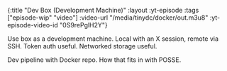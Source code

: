 {:title "Dev Box (Development Machine)"
 :layout :yt-episode
 :tags ["episode-wip" "video"]
 :video-url "/media/tinydc/docker/out.m3u8"
 :yt-episode-video-id "0S9rePglH2Y"}


Use box as a development machine. Local with an X session, remote via SSH. Token auth useful. Networked storage useful.

Dev pipeline with Docker repo. How that fits in with POSSE.

